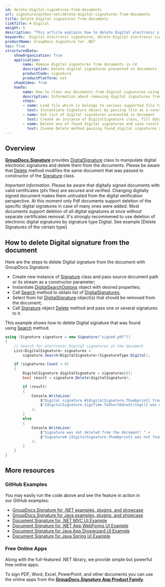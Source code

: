 ```yaml
---
id: delete-digital-signatures-from-documents
url: signature/python-net/delete-digital-signatures-from-documents
title: Delete Digital signatures from documents
linkTitle: ✖ Digital
weight: 5
description: "This article explains how to delete Digital electronic signatures with GroupDocs.Signature API."
keywords:  Digital electronic signatures, delete Digital electronic signatures, how to delete Digital electronic signatures
productName: GroupDocs.Signature for .NET 
toc: True
structuredData:
    showOrganization: True
    application:    
        name: Remove digital signatures from documents in C#    
        description: Delete digital signatures presented in documents in convenient way with C# language and GroupDocs.Signature for .NET APIs
        productCode: signature
        productPlatform: net 
    showVideo: True
    howTo:
        name: How to clear any documents from digital signatures using C# 
        description: Information about removing digital signatures from documents by C#
        steps:
        - name: Load file which is belongs to various supported file types
          text: Instantiate Signature object by passing file as a constructor parameter. You may provide either file path or file stream. 
        - name: Get list of digital signatures presented in document 
          text: Create an instance of DigitalSignature class, fill data and call Search method of signature.
        - name: Delete one of found digital signatures and save result 
          text: Invoke Delete method passing found digital signatures and file path for signed file. File stream can be used as well.
---
```

## Overview
[**GroupDocs.Signature**](https://products.groupdocs.com/signature/net) provides [DigitalSignature](https://reference.groupdocs.com/signature/net/groupdocs.signature.domain/digitalsignature) class to manipulate digital electronic signatures and delete them from the documents.
Please be aware that [Delete](https://reference.groupdocs.com/signature/net/groupdocs.signature/signature/delete) method modifies the same document that was passed to constructor of the [Signature](https://reference.groupdocs.com/signature/net/groupdocs.signature/signature) class.

*Important information*. Please be aware that digitally signed documents with valid certificates (pfx files) are secured and verified. Changing digitally signed document makes them untrusted from the digital verification perspective. At this moment only Pdf documents support deletion of the specific digital signatures in case of many ones were added. Most documents support deletion of all digital signatures at once without separate certificates removal. It's strongly recommened to use deletion of electronic digital signatures by signature type Digital. See example [Delete Signatures of the certain type]

## How to delete Digital signature from the document
Here are the steps to delete Digital signature from the document with GroupDocs.Signature:

* Create new instance of [Signature](https://reference.groupdocs.com/signature/net/groupdocs.signature/signature) class and pass source document path or its stream as a constructor parameter;
* Instantiate [DigitalSearchOptions](https://reference.groupdocs.com/signature/net/groupdocs.signature.options/digitalsearchoptions) object with desired properties;
* Call [Search](https://reference.groupdocs.com/signature/net/groupdocs.signature/signature/search) method to obtain list of [DigitalSignatures](https://reference.groupdocs.com/signature/net/groupdocs.signature.domain/digitalsignature);
* Select from list [DigitalSignature](https://reference.groupdocs.com/signature/net/groupdocs.signature.domain/digitalsignature) object(s) that should be removed from the document;
* Call [Signature](https://reference.groupdocs.com/signature/net/groupdocs.signature/signature) object [Delete](https://reference.groupdocs.com/signature/net/groupdocs.signature/signature/delete) method and pass one or several signatures to it.

This example shows how to delete Digital signature that was found using [Search](https://reference.groupdocs.com/signature/net/groupdocs.signature/signature/search) method.

```csharp
using (Signature signature = new Signature("signed.pdf"))
{
    // Search for electronic Digital signatures in the document
    List<DigitalSignature> signatures = 
        signature.Search<DigitalSignature>(SignatureType.Digital);

    if (signatures.Count > 0)
    {
        DigitalSignature digitalSignature = signatures[0];
        bool result = signature.Delete(digitalSignature);

        if (result)
        {
            Console.WriteLine(
                $"Digital signature #{digitalSignature.Thumbprint} from " +
                $"{digitalSignature.SignTime.ToShortDateString()} was deleted."
            );
        }
        else
        {
            Console.WriteLine(
                $"Signature was not deleted from the document! " +
                $"Signature# {digitalSignature.Thumbprint} was not found!"
            );
        }
    }
}
```

<!-- ### Advanced Usage Topics

To learn more about document eSign features, please refer to the [advanced usage section]({{< ref "signature/net/developer-guide/advanced-usage/_index.md" >}}). -->
## More resources

### GitHub Examples

You may easily run the code above and see the feature in action in our GitHub examples:

* [GroupDocs.Signature for .NET examples, plugins, and showcase](https://github.com/groupdocs-signature/GroupDocs.Signature-for-.NET)
* [GroupDocs.Signature for Java examples, plugins, and showcase](https://github.com/groupdocs-signature/GroupDocs.Signature-for-Java)
* [Document Signature for .NET MVC UI Example](https://github.com/groupdocs-signature/GroupDocs.Signature-for-.NET-MVC)
* [Document Signature for .NET App WebForms UI Example](https://github.com/groupdocs-signature/GroupDocs.Signature-for-.NET-WebForms)
* [Document Signature for Java App Dropwizard UI Example](https://github.com/groupdocs-signature/GroupDocs.Signature-for-Java-Dropwizard)
* [Document Signature for Java Spring UI Example](https://github.com/groupdocs-signature/GroupDocs.Signature-for-Java-Spring)

### Free Online Apps

Along with the full-featured .NET library, we provide simple but powerful free online apps.

To sign PDF, Word, Excel, PowerPoint, and other documents you can use the online apps from the **[GroupDocs.Signature App Product Family](https://products.groupdocs.app/signature/family)**.
